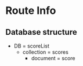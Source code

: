 # Route Info

## Database structure

- DB = scoreList
  - collection = scores
    - document = score

